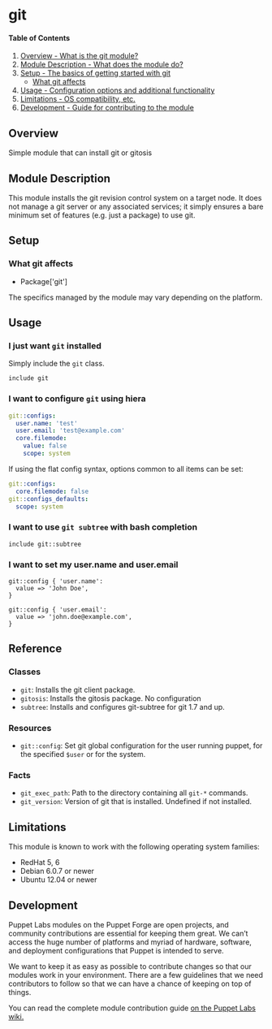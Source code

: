# git

#### Table of Contents

1. [Overview - What is the git module?](#overview)
2. [Module Description - What does the module do?](#module-description)
3. [Setup - The basics of getting started with git](#setup)
    * [What git affects](#what-registry-affects)
4. [Usage - Configuration options and additional functionality](#usage)
6. [Limitations - OS compatibility, etc.](#limitations)
7. [Development - Guide for contributing to the module](#development)

## Overview

Simple module that can install git or gitosis

## Module Description

This module installs the git revision control system on a target node. It does not manage a git server or any associated services; it simply ensures a bare minimum set of features (e.g. just a package) to use git.

## Setup

### What git affects

* Package['git']

The specifics managed by the module may vary depending on the platform.

## Usage

### I just want `git` installed
Simply include the `git` class.

```puppet
include git
```

### I want to configure `git` using hiera

```yaml
git::configs:
  user.name: 'test'
  user.email: 'test@example.com'
  core.filemode:
    value: false
    scope: system
```

If using the flat config syntax, options common to all items can be set:

```yaml
git::configs:
  core.filemode: false
git::configs_defaults:
  scope: system
```

### I want to use `git subtree` with bash completion

```puppet
include git::subtree
```

### I want to set my user.name and user.email

```puppet
git::config { 'user.name':
  value => 'John Doe',
}

git::config { 'user.email':
  value => 'john.doe@example.com',
}
```

## Reference

### Classes

* `git`: Installs the git client package.
* `gitosis`: Installs the gitosis package. No configuration
* `subtree`: Installs and configures git-subtree for git 1.7 and up.

### Resources

* `git::config`: Set git global configuration for the user running puppet, for the specified `$user` or for the system.

### Facts

* `git_exec_path`: Path to the directory containing all `git-*` commands.
* `git_version`: Version of git that is installed. Undefined if not installed.

## Limitations

This module is known to work with the following operating system families:

 - RedHat 5, 6
 - Debian 6.0.7 or newer
 - Ubuntu 12.04 or newer

## Development

Puppet Labs modules on the Puppet Forge are open projects, and community contributions are essential for keeping them great. We can’t access the huge number of platforms and myriad of hardware, software, and deployment configurations that Puppet is intended to serve.

We want to keep it as easy as possible to contribute changes so that our modules work in your environment. There are a few guidelines that we need contributors to follow so that we can have a chance of keeping on top of things.

You can read the complete module contribution guide [on the Puppet Labs wiki.](https://projects.puppetlabs.com/projects/module-site/wiki/Module_contributing)
